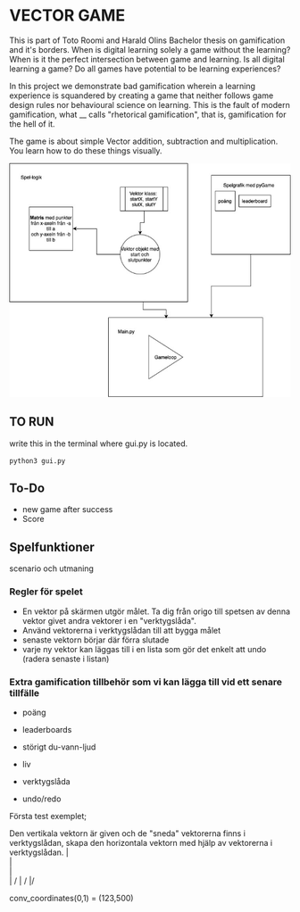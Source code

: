 # VECTOR GAME
This is part of Toto Roomi and Harald Olins Bachelor thesis on gamification and it's borders. When is digital learning solely a game without the learning? When is it the perfect intersection between game and learning. Is all digital learning a game? Do all games have potential to be learning experiences?

In this project we demonstrate bad gamification wherein a learning experience is squandered by creating a game that neither follows game design rules nor behavioural science on learning. This is the fault of modern gamification, what __ calls "rhetorical gamification", that is, gamification for the hell of it.

The game is about simple Vector addition, subtraction and multiplication. You learn how to do these things visually.

![vecotor game diagram](Vektorspel_i_python.jpg)

## TO RUN 
write this in the terminal where gui.py is located. 
``` 
python3 gui.py
```

## To-Do
- new game after success 
- Score

    

## Spelfunktioner
scenario och utmaning 

### Regler för spelet
- En vektor på skärmen utgör målet. Ta dig från origo till spetsen av denna vektor givet andra vektorer i en "verktygslåda".
- Använd vektorerna i verktygslådan till att bygga målet 
- senaste vektorn börjar där förra slutade
- varje ny vektor kan läggas till i en lista som gör det enkelt att undo (radera senaste i listan)

### Extra gamification tillbehör som vi kan lägga till vid ett senare tillfälle
- poäng
- leaderboards
- störigt du-vann-ljud
- liv

- verktygslåda 
- undo/redo 


Första test exemplet;

Den vertikala vektorn är given och de "sneda" vektorerna finns i verktygslådan, skapa den horizontala vektorn med hjälp av vektorerna i verktygslådan.
|\
| \
|  \
|  /
| /
|/




conv_coordinates(0,1) = (123,500)